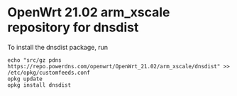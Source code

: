 OpenWrt 21.02 arm_xscale repository for dnsdist
========

To install the dnsdist package, run

```
echo "src/gz pdns https://repo.powerdns.com/openwrt/OpenWrt_21.02/arm_xscale/dnsdist" >> /etc/opkg/customfeeds.conf
opkg update
opkg install dnsdist
```
